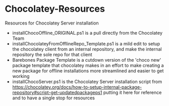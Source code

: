 # Chocolatey-Resources
Resources for Chocolatey Server installation

 - installChocoOffline_ORIGINAL.ps1 is a pull directly from the Chocolatey Team
 - installChocolateyFromOfflineRepo_Template.ps1 is a mild edit to setup the chocolatey client from an internal repository, and make the internal repository the sole repo for that client
 - Barebones Package Template is a cutdown version of the 'choco new' package template that chocolatey makes in an effort to make creating a new package for offline installations more streamlined and easier to get working
 - installChocoServer.ps1 is the Chocolatey Server installation script from https://chocolatey.org/docs/how-to-setup-internal-package-repository#script-get-updatedpackageps1 putting it here for reference and to have a single stop for resources
